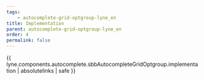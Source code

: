 ```yaml
---
tags: 
    - autocomplete-grid-optgroup-lyne_en
title: Implementation
parent: autocomplete-grid-optgroup-lyne_en
order: 4
permalink: false  
---
```

{{ lyne.components.autocomplete.sbbAutocompleteGridOptgroup.implementation | absolutelinks | safe }}